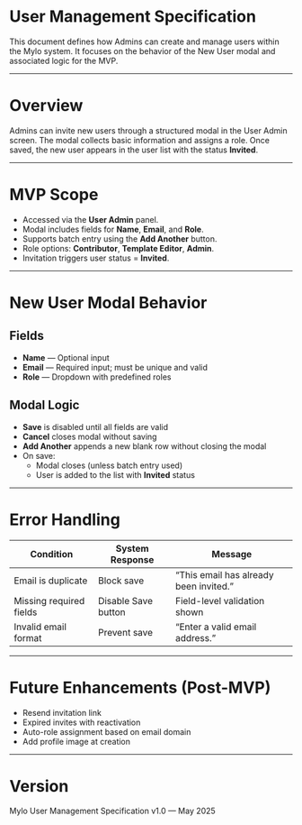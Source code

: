 # User Management Specification

This document defines how Admins can create and manage users within the Mylo system. It focuses on the behavior of the New User modal and associated logic for the MVP.

---

# Overview

Admins can invite new users through a structured modal in the User Admin screen. The modal collects basic information and assigns a role. Once saved, the new user appears in the user list with the status **Invited**.

---

# MVP Scope

- Accessed via the **User Admin** panel.
- Modal includes fields for **Name**, **Email**, and **Role**.
- Supports batch entry using the **Add Another** button.
- Role options: **Contributor**, **Template Editor**, **Admin**.
- Invitation triggers user status = **Invited**.

---

# New User Modal Behavior

## Fields
- **Name** — Optional input
- **Email** — Required input; must be unique and valid
- **Role** — Dropdown with predefined roles

## Modal Logic
- **Save** is disabled until all fields are valid
- **Cancel** closes modal without saving
- **Add Another** appends a new blank row without closing the modal
- On save:
  - Modal closes (unless batch entry used)
  - User is added to the list with **Invited** status

---

# Error Handling

| Condition              | System Response                  | Message                                |
|------------------------|----------------------------------|----------------------------------------|
| Email is duplicate     | Block save                       | “This email has already been invited.” |
| Missing required fields| Disable Save button              | Field-level validation shown           |
| Invalid email format   | Prevent save                     | “Enter a valid email address.”         |

---

# Future Enhancements (Post-MVP)

- Resend invitation link
- Expired invites with reactivation
- Auto-role assignment based on email domain
- Add profile image at creation

---

# Version

Mylo User Management Specification v1.0 — May 2025
